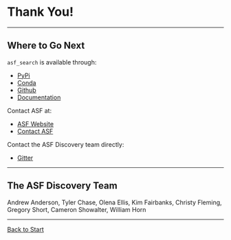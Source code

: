 # Thank You!
***

## Where to Go Next
`asf_search` is available through:
- [PyPi](https://pypi.org/project/asf-search/)
- [Conda](https://anaconda.org/conda-forge/asf_search)
- [Github](https://github.com/asfadmin/Discovery-asf_search) 
- [Documentation](https://docs.asf.alaska.edu/)

Contact ASF at:
- [ASF Website](https://asf.alaska.edu)
- [Contact ASF](https://asf.alaska.edu/contact/)

Contact the ASF Discovery team directly:
- [Gitter](https://gitter.im/ASFDiscovery/)

***
## The ASF Discovery Team

Andrew Anderson, Tyler Chase, Olena Ellis, Kim Fairbanks, Christy Fleming, Gregory Short, Cameron Showalter, William Horn

***
[Back to Start](./0-Intro.md)